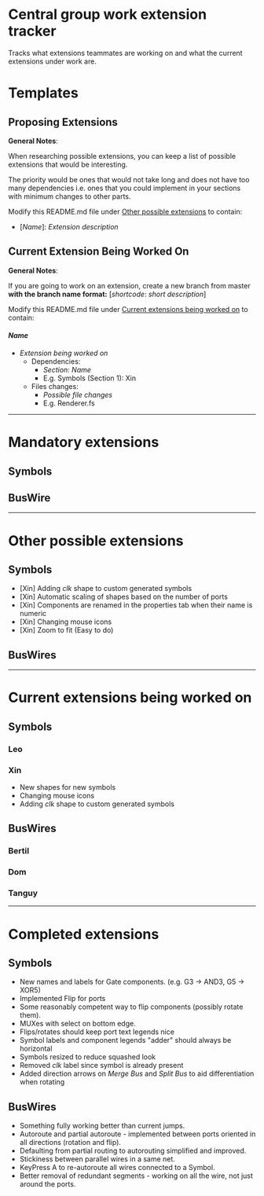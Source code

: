 # Central group work extension tracker

Tracks what extensions teammates are working on and what the current extensions under work are. 

# Templates 

## Proposing Extensions 

**General Notes**: 

When researching possible extensions, you can keep a list of possible extensions that would be interesting. 

The priority would be ones that would not take long and does not have too many dependencies i.e. ones that you could implement in your sections with minimum changes to other parts.

Modify this README.md file under [Other possible extensions](#other-possible-extensions) to contain:
- [*Name*]: *Extension description*

## Current Extension Being Worked On 

**General Notes**: 

If you are going to work on an extension, create a new branch from master **with the branch name format:** [*shortcode*: *short description*]

Modify this README.md file under [Current extensions being worked on](#current-extensions-being-worked-on) to contain:
#### *Name*
- *Extension being worked on*
  - Dependencies:
    - *Section*: *Name*
    - E.g. Symbols (Section 1): Xin
  - Files changes:
    - *Possible file changes*
    - E.g. Renderer.fs  


----
# Mandatory extensions 

## Symbols 

## BusWire 
  
----
# Other possible extensions

## Symbols 
- [Xin] Adding *clk* shape to custom generated symbols 
- [Xin] Automatic scaling of shapes based on the number of ports 
- [Xin] Components are renamed in the properties tab when their name is numeric
- [Xin] Changing mouse icons
- [Xin] Zoom to fit (Easy to do)

## BusWires

---- 
# Current extensions being worked on

## Symbols 

### **Leo**

### **Xin** 
- New shapes for new symbols
- Changing mouse icons
- Adding *clk* shape to custom generated symbols 

## BusWires

### **Bertil** 

### **Dom**

### **Tanguy** 

---- 
# Completed extensions

## Symbols 
- New names and labels for Gate components. (e.g. G3 -> AND3, G5 -> XOR5)
- Implemented Flip for ports
- Some reasonably competent way to flip components (possibly rotate them). 
- MUXes with select on bottom edge.
- Flips/rotates should keep port text legends nice 
- Symbol labels and component legends "adder" should always be horizontal
- Symbols resized to reduce squashed look 
- Removed *clk* label since symbol is already present 
- Added direction arrows on *Merge Bus* and *Split Bus* to aid differentiation when rotating 

## BusWires
- Something fully working better than current jumps. 
- Autoroute and partial autoroute - implemented between ports oriented in all directions (rotation and flip).
- Defaulting from partial routing to autorouting simplified and improved.
- Stickiness between parallel wires in a same net.
- KeyPress A to re-autoroute all wires connected to a Symbol.
- Better removal of redundant segments - working on all the wire, not just around the ports.
